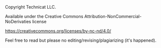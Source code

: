 Copyright Technicat LLC.

Available under the Creative Commons Attribution-NonCommercial-NoDerivaties license

https://creativecommons.org/licenses/by-nc-nd/4.0/

Feel free to read but please no editing/revising/plagiarizing (it's happened).
